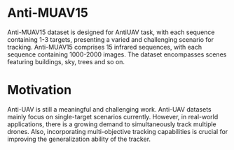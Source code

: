 # Anti-MUAV15
Anti-MUAV15 dataset is designed for AntiUAV task, with each sequence containing 1-3 targets, presenting a varied and challenging scenario for tracking.
Anti-MUAV15 comprises 15 infrared sequences, with each sequence containing 1000-2000 images. The dataset encompasses scenes featuring buildings, sky, trees and so on.

# Motivation
Anti-UAV is still a meaningful and challenging work.
Anti-UAV datasets mainly focus on single-target scenarios currently. However, in real-world applications, there is a growing demand to simultaneously track multiple drones. Also, incorporating multi-objective tracking capabilities is crucial for improving the generalization ability of the tracker.










